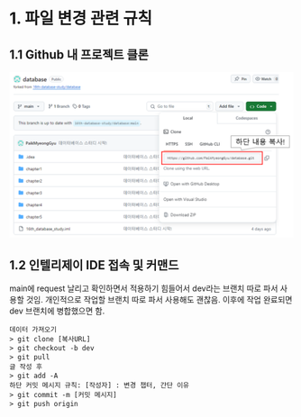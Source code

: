 # 1. 파일 변경 관련 규칙
## 1.1 Github 내 프로젝트 클론

![img.png](img/readme_main/img.png)

## 1.2 인텔리제이 IDE 접속 및 커맨드

main에 request 날리고 확인하면서 적용하기 힘들어서 dev라는 브랜치 따로 파서 사용할 것임.
개인적으로 작업할 브랜치 따로 파서 사용해도 괜찮음. 이후에 작업 완료되면 dev 브랜치에 병합했으면 함.
```shell
데이터 가져오기
> git clone [복사URL]
> git checkout -b dev
> git pull
글 작성 후
> git add -A
하단 커밋 메시지 규칙: [작성자] : 변경 챕터, 간단 이유
> git commit -m [커밋 메시지]
> git push origin
```